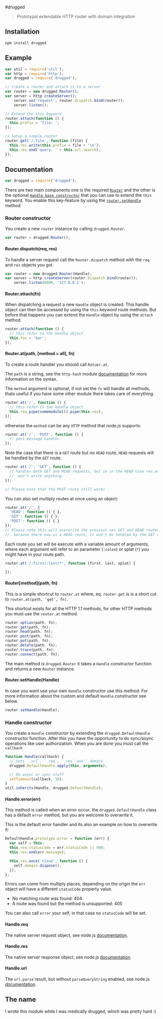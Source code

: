 #drugged

> Prototypal extendable HTTP router with domain integration

## Installation

```sheel
npm install drugged
```

## Example

```javascript
var util = require('util');
var http = require('http');
var drugged = require('drugged');

// Create a router and attach it to a server
var router = new drugged.Router();
var server = http.createServer();
    server.on('request', router.dispatch.bind(router));
    server.listen();

// Extend the this keyword
router.attach(function () {
  this.prefix = 'file: ';
});

// Setup a simple router
router.get('/:file', function (file) {
  this.res.write(this.prefix + file + '\n');
  this.res.end('query: ' + this.url.search);
});
```

## Documentation

```javascript
var drugged = require('drugged');
```

There are two main components one is the required [`Router`](#router-constructor) and
the other is the optional [`Handle base constructor`](#handle-constructor) that you can
use to extend the `this` keyword. You enable this key-feature by using the
[`router.setHandle`](#routersethandlehandle) method.

### Router constructor

You create a new `router` instance by calling `drugged.Router`.

```javascript
var router = drugged.Router();
```

#### Router.dispatch(req, res)

To handle a server request call the `Router.dispatch` method with the `req` and
`res` objects you got.

```javascript
var router = new drugged.Router(Handle);
var server = http.createServer(router.dispatch.bind(router));
    server.listen(8000, '127.0.0.1');
```

#### Router.attach(fn)

When dispatching a request a new `Handle` object is created. This handle object
can then be accessed by using the `this` keyword route methods. But before
that happens you can extend the `Handle` object by using the `attach` method.

```javascript
router.attach(function () {
  // this refer to the Handle object
  this.foo = 'bar';
});
```

#### Router.at(path, [method = all], fn)

To create a route handler you should call `Rotuer.at`.

The `path` is a string, see the `http-hash` module
[documentation](https://github.com/Matt-Esch/http-hash#path-formats) for
more information on the syntax.

The `method` argument is optional, if not set the `fn` will handle all methods,
thats useful if you have some other module there takes care of everything.

```javascript
router.at('/', function () {
  // this refer to the Handle object
  this.req.pipe(somemodule()).pipe(this.res);
});
```

otherwise the `method` can be any `HTTP` method that node.js supports:

```javascript
router.at('/', 'POST', function () {
  // post message handler
});
```

Note the case that there is a `GET` route but no `HEAD` route, `HEAD` requests
will be handled by the `GET` route.

```javascript
router.at('/', 'GET', function () {
  // handles both GET and HEAD requests, but in in the HEAD case res.write
  //  won't write anything.
});

// Please note that the POST route still works
```

You can also set multiply routes at once using an object:

```javascript
router.at('/', {
  'HEAD': function () { },
  'GET': function () { },
  'POST': function () { }
});
// Please note this will overwrite the previous set GET and HEAD routes and
//  because there now is a HEAD route, it won't be handled by the GET route.
```

Each route you set will be execute with a variable amount of arguments,
where each argument will refer to an parameter (`:colon`) or splat (`*`) you
might have in your route path.

```javascript
router.at('/:first/:last/*', function (first, last, splat) {

});
```

#### Router\[method\]\(path, fn\)

This is a simple shortcut to `router.at` where, eq. `router.get` is is a short
cut to `router.at(path, 'get', fn)`.

This shortcut exists for all the HTTP 1.1 methods, for other HTTP methods you
must use the `router.at` method.

```javascript
router.option(path, fn);
router.get(path, fn);
router.head(path, fn);
router.post(path, fn);
router.put(path, fn);
router.delete(path, fn);
router.trace(path, fn);
router.connect(path, fn);
```

The main method is `drugged.Router` it takes a `Handle` constructor function
and returns a new `Router` instance.

#### Router.setHandle(Handle)

In case you want use your own `Handle` constructor use this method. For more
information about the custom and default `Handle` constructor see below.

```javascript
router.setHandle(Handle);
```

### Handle constructor

You create a `Handle` constructor by extending the `drugged.DefaultHandle` constructor
function. After this you have the opportunity to do sync/async operations like
user authorization. When you are done you must call the `callback`

```javascript
function Handle(callback) {
  // Sets `.url`, `.req`, `.res` and `.domain`
  drugged.DefaultHandle.apply(this, arguments);

  // Do async or sync stuff
  setTimeout(callback, 10);
}
util.inherits(Handle, drugged.DefaultHandle);
```

#### Handle.error(err)

This method is called when an error occur, the `drugged.DefaultHandle` class has a
default `error` method, but you are welcome to overwrite it.

This is the default error handler and its also an example on how to overwrite
it:

```javascript
DefaultHandle.prototype.error = function (err) {
  var self = this;
  this.res.statusCode = err.statusCode || 500;
  this.res.end(err.message);

  this.res.once('close', function () {
    self.domain.dispose();
  });
};
```

Errors can come from multiply places, depending on the origin the `err` object
will have a different `statusCode` property value.

* No matching route was found: 404
* A route was found but the method is unsupported: 405

You can also call `error` your self, in that case no `statusCode` will be set.

#### Handle.req

The native server request object, see node.js
[documentation](http://nodejs.org/api/http.html#http_http_incomingmessage).

#### Handle.res

The native server response object, see node.js
[documentation](http://nodejs.org/api/http.html#http_class_http_serverresponse).

#### Handle.url

The `url.parse` result, but without `parseQueryString` enabled, see node.js
[documentation](http://nodejs.org/api/url.html#url_url_parse_urlstr_parsequerystring_slashesdenotehost).

## The name

I wrote this module while I was medically drugged, which was pretty hard :)
